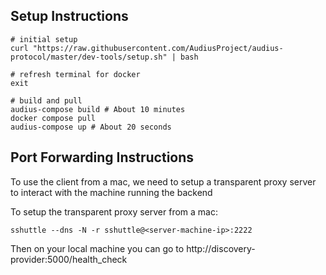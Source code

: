 ## Setup Instructions

```
# initial setup
curl "https://raw.githubusercontent.com/AudiusProject/audius-protocol/master/dev-tools/setup.sh" | bash

# refresh terminal for docker
exit

# build and pull
audius-compose build # About 10 minutes
docker compose pull
audius-compose up # About 20 seconds
```

## Port Forwarding Instructions

To use the client from a mac, we need to setup a transparent proxy server to interact with the machine running the backend

To setup the transparent proxy server from a mac:
```
sshuttle --dns -N -r sshuttle@<server-machine-ip>:2222
```

Then on your local machine you can go to http://discovery-provider:5000/health_check
